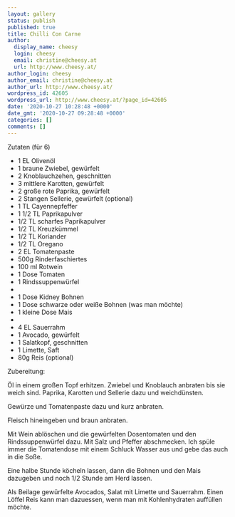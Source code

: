 ```yaml
---
layout: gallery
status: publish
published: true
title: Chilli Con Carne
author:
  display_name: cheesy
  login: cheesy
  email: christine@cheesy.at
  url: http://www.cheesy.at/
author_login: cheesy
author_email: christine@cheesy.at
author_url: http://www.cheesy.at/
wordpress_id: 42605
wordpress_url: http://www.cheesy.at/?page_id=42605
date: '2020-10-27 10:28:48 +0000'
date_gmt: '2020-10-27 09:28:48 +0000'
categories: []
comments: []
---
```

<!-- wp:paragraph -->
Zutaten (für 6)
<!-- /wp:paragraph -->
<!-- wp:list -->
- 1 EL Olivenöl
- 1 braune Zwiebel, gewürfelt
- 2 Knoblauchzehen, geschnitten
- 3 mittlere Karotten, gewürfelt
- 2 große rote Paprika, gewürfelt
- 2 Stangen Sellerie, gewürfelt (optional)
- 1 TL Cayennepfeffer
- 1 1/2 TL Paprikapulver
- 1/2 TL scharfes Paprikapulver
- 1/2 TL Kreuzkümmel
- 1/2 TL Koriander
- 1/2 TL Oregano
- 2 EL Tomatenpaste
- 500g Rinderfaschiertes
- 100 ml Rotwein
- 1 Dose Tomaten
- 1 Rindssuppenwürfel
-
- 1 Dose Kidney Bohnen
- 1 Dose schwarze oder weiße Bohnen (was man möchte)
- 1 kleine Dose Mais
-
- 4 EL Sauerrahm
- 1 Avocado, gewürfelt
- 1 Salatkopf, geschnitten
- 1 Limette, Saft
- 80g Reis (optional)
<!-- /wp:list -->
<!-- wp:paragraph -->
Zubereitung:
<!-- /wp:paragraph -->
<!-- wp:paragraph -->
Öl in einem großen Topf erhitzen. Zwiebel und Knoblauch anbraten bis sie weich sind. Paprika, Karotten und Sellerie dazu und weichdünsten.
<!-- /wp:paragraph -->
<!-- wp:paragraph -->
Gewürze und Tomatenpaste dazu und kurz anbraten.
<!-- /wp:paragraph -->
<!-- wp:paragraph -->
Fleisch hineingeben und braun anbraten.
<!-- /wp:paragraph -->
<!-- wp:paragraph -->
Mit Wein ablöschen und die gewürfelten Dosentomaten und den Rindssuppenwürfel dazu. Mit Salz und Pfeffer abschmecken. Ich spüle immer die Tomatendose mit einem Schluck Wasser aus und gebe das auch in die Soße.
<!-- /wp:paragraph -->
<!-- wp:paragraph -->
Eine halbe Stunde köcheln lassen, dann die Bohnen und den Mais dazugeben und noch 1/2 Stunde am Herd lassen.
<!-- /wp:paragraph -->
<!-- wp:paragraph -->
Als Beilage gewürfelte Avocados, Salat mit Limette und Sauerrahm. Einen Löffel Reis kann man dazuessen, wenn man mit Kohlenhydraten auffüllen möchte.
<!-- /wp:paragraph -->
<!-- wp:image {"id":42606} -->
<figure class="wp-block-image"><img src="{% link _rezepte/hauptspeisen/fleisch/chilli-con-carne/Chili-Con-Carne-1.jpg %}" alt="" class="wp-image-42606"></figure>
<!-- /wp:image -->
